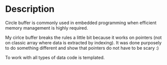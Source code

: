 # Description
Circle buffer is commonly used in embedded programming when efficient memory management is highly required.

My cirlce buffer breaks the rules a little bit because it works on pointers (not on classic array where data is extracted by indexing). It was done purposely to do something different and show that pointers do not have to be scary :) 

To work with all types of data code is templated.
